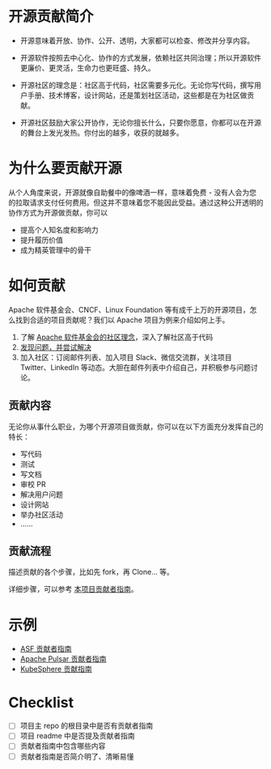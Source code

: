 
# 开源贡献简介
- 开源意味着开放、协作、公开、透明，大家都可以检查、修改并分享内容。

- 开源软件按照去中心化、协作的方式发展，依赖社区共同治理；所以开源软件更廉价、更灵活，生命力也更旺盛、持久。

- 开源社区的理念是：社区高于代码，社区需要多元化。无论你写代码，撰写用户手册、技术博客，设计网站，还是策划社区活动，这些都是在为社区做贡献。

- 开源社区鼓励大家公开协作，无论你擅长什么，只要你愿意，你都可以在开源的舞台上发光发热。你付出的越多，收获的就越多。

# 为什么要贡献开源
从个人角度来说，开源就像自助餐中的像啤酒一样，意味着免费 - 没有人会为您的拉取请求支付任何费用。但这并不意味着您不能因此受益。通过这种公开透明的协作方式为开源做贡献，你可以
- 提高个人知名度和影响力
- 提升履历价值
- 成为精英管理中的骨干 

# 如何贡献
Apache 软件基金会、CNCF、Linux Foundation 等有成千上万的开源项目，怎么找到合适的项目贡献呢？我们以 Apache 项目为例来介绍如何上手。
1. 了解 [Apache 软件基金会的社区理念](https://apache.org/foundation/how-it-works.html)，深入了解社区高于代码
2. [发现问题，并尝试解决](https://community.apache.org/gettingStarted/101.html)
3. 加入社区：订阅邮件列表、加入项目 Slack、微信交流群，关注项目 Twitter、LinkedIn 等动态。大胆在邮件列表中介绍自己，并积极参与问题讨论。

## 贡献内容
无论你从事什么职业，为哪个开源项目做贡献，你可以在以下方面充分发挥自己的特长：
- 写代码
- 测试
- 写文档
- 审校 PR
- 解决用户问题
- 设计网站
- 举办社区活动
- ......

## 贡献流程
描述贡献的各个步骤，比如先 fork，再 Clone... 等。

详细步骤，可以参考 [本项目贡献者指南](CONTRIBUTING.md)。 

# 示例

- [ASF 贡献者指南](https://community.apache.org/newcomers/) 
- [Apache Pulsar 贡献者指南](https://pulsar.apache.org/en/contributing/) 
- [KubeSphere 贡献指南](https://kubesphere.io/contribution/)

# Checklist
- [ ] 项目主 repo 的根目录中是否有贡献者指南
- [ ] 项目 readme 中是否提及贡献者指南
- [ ] 贡献者指南中包含哪些内容
- [ ] 贡献者指南是否简介明了、清晰易懂
